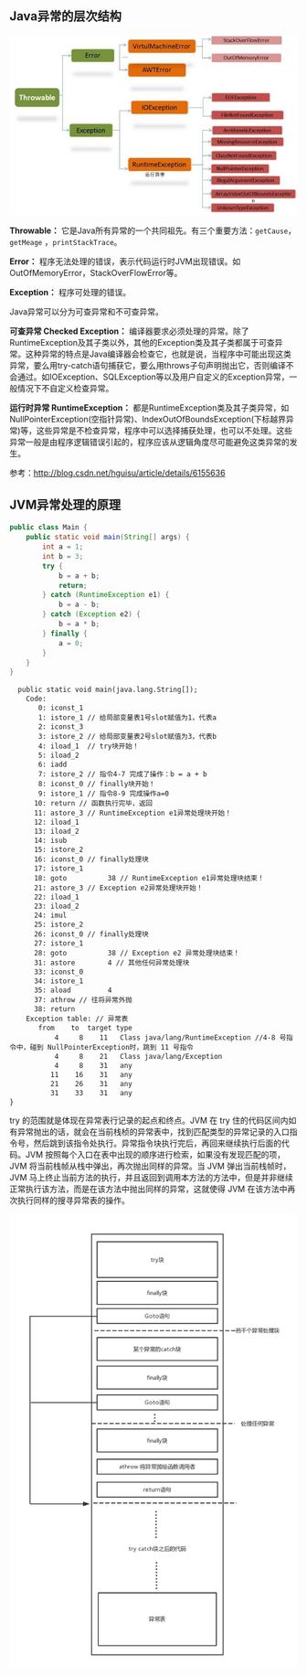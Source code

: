 ## Java异常的层次结构

![Java异常](Java异常.jpg)

**Throwable：** 它是Java所有异常的一个共同祖先。有三个重要方法：`getCause`，`getMeage` ，`printStackTrace`。

**Error：** 程序无法处理的错误，表示代码运行时JVM出现错误。如OutOfMemoryError，StackOverFlowError等。

**Exception：** 程序可处理的错误。 

Java异常可以分为可查异常和不可查异常。

**可查异常 Checked Exception：** 编译器要求必须处理的异常。除了RuntimeException及其子类以外，其他的Exception类及其子类都属于可查异常。这种异常的特点是Java编译器会检查它，也就是说，当程序中可能出现这类异常，要么用try-catch语句捕获它，要么用throws子句声明抛出它，否则编译不会通过。如IOException、SQLException等以及用户自定义的Exception异常，一般情况下不自定义检查异常。

**运行时异常 RuntimeException：** 都是RuntimeException类及其子类异常，如NullPointerException(空指针异常)、IndexOutOfBoundsException(下标越界异常)等，这些异常是不检查异常，程序中可以选择捕获处理，也可以不处理。这些异常一般是由程序逻辑错误引起的，程序应该从逻辑角度尽可能避免这类异常的发生。



参考：http://blog.csdn.net/hguisu/article/details/6155636



## JVM异常处理的原理

```java
public class Main {
    public static void main(String[] args) {
        int a = 1;
        int b = 3;
        try {
            b = a + b;
            return;
        } catch (RuntimeException e1) {
            b = a - b;
        } catch (Exception e2) {
            b = a * b;
        } finally {
            a = 0;
        }
    }
}
```

```
  public static void main(java.lang.String[]);
    Code:
       0: iconst_1
       1: istore_1 // 给局部变量表1号slot赋值为1，代表a
       2: iconst_3
       3: istore_2 // 给局部变量表2号slot赋值为3，代表b
       4: iload_1  // try块开始！
       5: iload_2
       6: iadd
       7: istore_2 // 指令4-7 完成了操作：b = a + b
       8: iconst_0 // finally块开始！
       9: istore_1 // 指令8-9 完成操作a=0
      10: return // 函数执行完毕，返回
      11: astore_3 // RuntimeException e1异常处理块开始！
      12: iload_1
      13: iload_2
      14: isub
      15: istore_2
      16: iconst_0 // finally处理块
      17: istore_1
      18: goto          38 // RuntimeException e1异常处理块结束！
      21: astore_3 // Exception e2异常处理块开始！
      22: iload_1
      23: iload_2
      24: imul
      25: istore_2
      26: iconst_0 // finally处理块
      27: istore_1
      28: goto          38 // Exception e2 异常处理块结束！
      31: astore        4 // 其他任何异常处理块
      33: iconst_0
      34: istore_1
      35: aload         4
      37: athrow // 往将异常外抛
      38: return
    Exception table: // 异常表
       from    to  target type
           4     8    11   Class java/lang/RuntimeException //4-8 号指令中，碰到 NullPointerException时，跳到 11 号指令
           4     8    21   Class java/lang/Exception
           4     8    31   any
          11    16    31   any
          21    26    31   any
          31    33    31   any
}
```

try 的范围就是体现在异常表行记录的起点和终点。JVM 在 try 住的代码区间内如有异常抛出的话，就会在当前栈桢的异常表中，找到匹配类型的异常记录的入口指令号，然后跳到该指令处执行。异常指令块执行完后，再回来继续执行后面的代码。JVM 按照每个入口在表中出现的顺序进行检索，如果没有发现匹配的项，JVM 将当前栈帧从栈中弹出，再次抛出同样的异常。当 JVM 弹出当前栈帧时，JVM 马上终止当前方法的执行，并且返回到调用本方法的方法中，但是并非继续正常执行该方法，而是在该方法中抛出同样的异常，这就使得 JVM 在该方法中再次执行同样的搜寻异常表的操作。

![JVM异常处理](JVM异常处理.png)